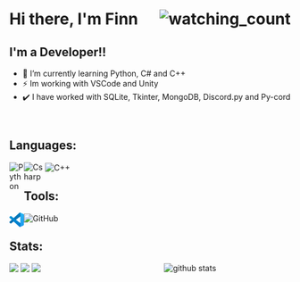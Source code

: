 # Hi there, I'm Finn                   <img src="https://komarev.com/ghpvc/?username=bekef&color=brightgreen" alt="watching_count" align="right" />

## I'm a Developer!!

- 🌱 I’m currently learning Python, C# and C++ 
- ⚡ Im working with VSCode and Unity
- ✔️ I have worked with SQLite, Tkinter, MongoDB, Discord.py and Py-cord

<br />

## Languages:

<img align="left" alt="Python" width="26px" src="https://user-images.githubusercontent.com/66865117/148420255-b44003ac-22d9-4bdf-8e1e-65f2e8c4eb8a.png"/>
<img align="left" alt="Csharp" width="38px" src="https://user-images.githubusercontent.com/66865117/159082925-41f9b846-b6e3-4df4-9734-cd4de7a7d416.png"/>
<img align="center" alt="C++" width="26px" src="https://user-images.githubusercontent.com/66865117/159083075-d37ec3c5-758f-4551-aa20-a953a37fa412.png"/>

## Tools:

<img align="left" alt="Visual Studio Code" width="26px" src="https://raw.githubusercontent.com/github/explore/80688e429a7d4ef2fca1e82350fe8e3517d3494d/topics/visual-studio-code/visual-studio-code.png" />
<img align="center" alt="GitHub" width="45px" src="https://user-images.githubusercontent.com/66865117/159128846-5e7d0c4e-836b-42f8-8078-e84855569aae.png"/>

## Stats:

<img src="https://github-readme-stats.vercel.app/api?username=bekef&show_icons=true&theme=gotham" alt="github stats" width="45%" align="right"/>

<img src="https://github-readme-streak-stats.herokuapp.com/?user=bekef&theme=dark" width="48%" >

<img src="https://github-readme-stats.vercel.app/api/top-langs/?username=bekef&layout=compact&theme=dark">

<img src="https://activity-graph.herokuapp.com/graph?username=bekef&theme=xcode&hide_border=true&area=true">
